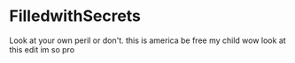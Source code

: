 # FilledwithSecrets
Look at your own peril
or don't. this is america be free my child
wow look at this edit im so pro
